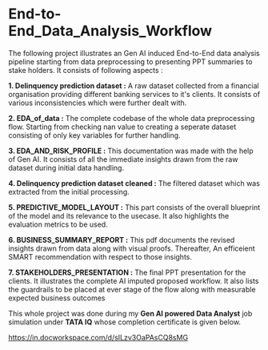 # End-to-End_Data_Analysis_Workflow

The following project illustrates an Gen AI induced End-to-End data analysis pipeline starting from data preprocessing to presenting PPT summaries to stake holders. It consists of following aspects :

**1. Delinquency prediction dataset :** A raw dataset collected from a financial organisation providing different banking services to it's clients. It consists of various inconsistencies which were further dealt with.

**2. EDA_of_data :** The complete codebase of the whole data preprocessing flow. Starting from checking nan value to creating a seperate dataset consisting of only key variables for further handling.

**3. EDA_AND_RISK_PROFILE :** This documentation was made with the help of Gen AI. It consists of all the immediate insights drawn from the raw dataset during initial data handling.

**4. Delinquency prediction dataset cleaned :** The filtered dataset which was extracted from the initial processing.

**5. PREDICTIVE_MODEL_LAYOUT :** This part consists of the overall blueprint of the model and its relevance to the usecase. It also highlights the evaluation metrics to be used.

**6. BUSINESS_SUMMARY_REPORT :** This pdf documents the revised insights drawn from data along with visual proofs. Thereafter, An efficeient SMART recommendation with respect to those insights.

**7. STAKEHOLDERS_PRESENTATION :** The final PPT presentation for the clients. It illustrates the complete AI imputed proposed workflow. It also lists the guardrails to be placed at ever stage of the flow along with measurable expected business outcomes

This whole project was done during my **Gen AI powered Data Analyst** job simulation under **TATA IQ** whose completion certificate is given below. 

https://in.docworkspace.com/d/sILzv3OaPAsCQ8sMG
